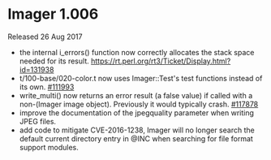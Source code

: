 # Imager 1.006

Released 26 Aug 2017

- the internal i_errors() function now correctly allocates the stack space needed for its result. https://rt.perl.org/rt3/Ticket/Display.html?id=131938 
- t/100-base/020-color.t now uses Imager::Test's test functions instead of its own. [#111993](https://github.com/tonycoz/imager/issues/111993) 
- write_multi() now returns an error result (a false value) if called with a non-(Imager image object). Previously it would typically crash. [#117878](https://github.com/tonycoz/imager/issues/117878) 
- improve the documentation of the jpegquality parameter when writing JPEG files. 
- add code to mitigate CVE-2016-1238, Imager will no longer search the default current directory entry in @INC when searching for file format support modules.